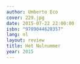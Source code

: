 ```yaml
---
author: Umberto Eco
cover: 229.jpg
date: 2015-07-22 22:00:00
isbn: "9789044628357"
lang: nl
layout: review
title: Het Nulnummer
year: 2015
---
```


